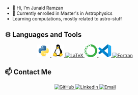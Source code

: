 - 👋 Hi, I’m Junaid Ramzan
- 👀 Currently enrolled in Master's in Astrophysics
- Learning computations, mostly related to astro-stuff

## ⚙️ Languages and Tools

<p align="center">
  <!-- Python -->
  <a href="https://www.python.org/" target="_blank" rel="noreferrer">
    <img src="https://raw.githubusercontent.com/devicons/devicon/master/icons/python/python-original.svg" alt="Python" width="40" height="40"/>
  </a>
  <!-- Linux -->
  <a href="https://www.linux.org/" target="_blank" rel="noreferrer">
    <img src="https://raw.githubusercontent.com/devicons/devicon/master/icons/linux/linux-original.svg" alt="Linux" width="40" height="40"/>
  </a>
  <!-- LaTeX -->
  <a href="https://www.latex-project.org/" target="_blank" rel="noreferrer">
    <img src="https://upload.wikimedia.org/wikipedia/commons/9/92/LaTeX_logo.svg" alt="LaTeX" width="40" height="40"/>
  </a>
  <!-- Anaconda -->
  <a href="https://www.anaconda.com/" target="_blank" rel="noreferrer">
    <img src="https://raw.githubusercontent.com/devicons/devicon/master/icons/anaconda/anaconda-original.svg" alt="Anaconda" width="40" height="40"/>
  </a>
  <!-- VS Code -->
  <a href="https://code.visualstudio.com/" target="_blank" rel="noreferrer">
    <img src="https://raw.githubusercontent.com/devicons/devicon/master/icons/vscode/vscode-original.svg" alt="VS Code" width="40" height="40"/>
  </a>
  <!-- Fortran -->
  <a href="https://images.app.goo.gl/7rqtr3D8UXezct1TA" target="_blank" rel="noreferrer">
    <img src="https://upload.wikimedia.org/wikipedia/commons/b/b8/Fortran_logo.svg" alt="Fortran" width="40" height="40"/>
  </a>
</p>

## 📫 Contact Me

<p align="center">
  <a href="https://github.com/junaidramzan" target="_blank" rel="noreferrer">
    <img src="https://img.shields.io/badge/GitHub-junaidramzan-lightgrey?style=for-the-badge&logo=github&logoColor=black" alt="GitHub"/>
  </a>
  <!-- LinkedIn -->
  <a href="https://www.linkedin.com/feed/" target="_blank" rel="noreferrer">
    <img src="https://img.shields.io/badge/LinkedIn-Connect-blue?style=for-the-badge&logo=linkedin" alt="LinkedIn"/>
  </a>
  <!-- Email -->
  <a href="mailto:Junaidramzan3573@gmail.com" target="_blank" rel="noreferrer">
    <img src="https://img.shields.io/badge/Email-Contact%20Me-informational?style=for-the-badge&logo=gmail&logoColor=red" alt="Email"/>
  </a>
</p>




